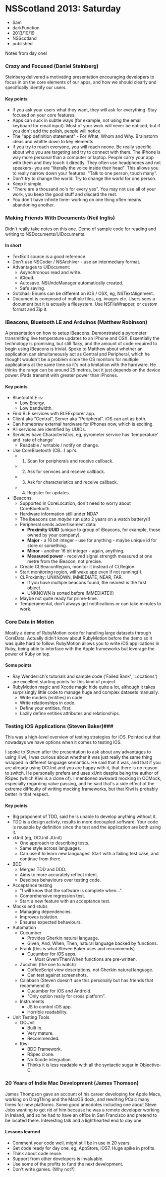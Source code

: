 # NSScotland 2013: Saturday 
- Sam
- darkFunction
- 2013/10/19
- NSScotland
- published 

Notes from day one!

### Crazy and Focused (Daniel Steinberg) ###

Steinberg delivered a motivating presentation encouraging developers to focus in on the core elements of our apps, and how we should clearly and specifically identify our users. 

#### Key points ####
- If you ask your users what they want, they will ask for everything.  Stay focused on your core features.
- Apps can suck in subtle ways (for example, not using the email keyboard for email input).  Most of your work will never be noticed, but if you don't add the polish, people will notice.
- The "app definition statement" - For What, Whom and Why.  Brainstorm ideas and whittle down to key elements.
- If you try to reach everyone, you will reach noone. Be really specific about who you are targeting and try to connect with them.  The iPhone is way more personal than a computer or laptop. People carry your app with them and they touch it directly. They often use headphones and not speakers- you are "literally the voice inside their head".  This allows you to really narrow down your features. "Talk to one person, touch many".
- Don't try to change the world.  Try to change the world for one person.
- Keep it simple.
- "There are a thousand no's for every yes". You may not use all of your work, you keep the good stuff and discard the rest.
- You don't have infinite time- working on one thing often means abandoning another.

### Making Friends With Documents (Neil Inglis) ###

Didn't really take notes on this one. Demo of sample code for reading and writing to NSDocuments/UIDocuments.

#### In short ####
- TextEdit source is a good reference.
- Don't use NSCoder / NSArchiver - use an intermediary format.
- Advantages to UIDocument:
	- Asynchronous read and write.
	- iCloud.
	- Autosave. NSUndoManager automatically created.
	- Safe saving.
- Gotchas: Enums can be different on iOS / OSX, eg, NSTextAlignment.
- Document is composed of multiple files, eg, images etc. Users sees a document but it is actually a filesystem. Use NSFileWrapper, or custom format and Zip it.

### iBeacons, Bluetooth LE and Arduinos (Matthew Robinson) ###

A presentation on how to setup iBeacons. Demonstrated a pyrometer transmitting live temperature updates to an iPhone and OSX. Essentially the technology is promising, but still flaky, and the amount of code required to begin using iBeacons is trivial. Spoke to Matthew about whether an application can simultaneously act as Central and Peripheral, which he thought wouldn't be a problem since the OS monitors for multiple applications at the same time so it's not  a limitation with the hardware. He thinks the range can be around 25 metres, but it just depends on the device power. iPads transmit with greater power than iPhones.

#### Key points ####
- BluetoothLE is:
	- Low Energy.
	- Low bandwidth.
- Find BLE services with BLEExplorer app.
- Client aka "Central", Server aka "Peripheral".  iOS can act as both.
- Can homebrew external hardware for iPhones now, which is exciting.
- All services are identified by UUIDs.
- Services have Characteristics, eg, pyrometer service has 'temperature' and 'rate of change' 
	- Readable / writable / notify on change.
- Use CoreBluetooth (CB...) api's. 
	- 1) Scan for peripherals and receive callback.
	- 2) Ask for services and receive callback.	
	- 3) Ask for characteristics and receive callback.
	- 4) Register for updates.
- iBeacons
	- Supported in CoreLocation, don't need to worry about CoreBluetooth.
	- Hardware information still under NDA? 
	- The ibeacons can *maybe* run upto 2 years on a watch battery(!)
	- Peripheral sends advertisement data:
		- **Proximity UUID** (unique to group of iBeacons, for example, those owned by your company).
		- **Major** - a 16 bit integer - use for anything - maybe unique id for store or something.
		- **Minor** - another 16 bit integer - again, anything.
		- **Measured power** - received signal strength measured at one metre from the iBeacon, not precise.
	- Create CLBeaconRegion, monitor it instead of CLRegion.
	- Start monitoring region, will wake app even if not running(!).
	- CLProximity: UNKNOWN, IMMEDIATE, NEAR, FAR. 
		- If you have multiple beacons found, the nearest is the first object.
		- UNKNOWN is sorted before IMMEDIATE(!)
	- Maybe not quite ready for prime-time.
	- Temperamental, don't always get notifications or can take minutes to work.

### Core Data in Motion ###

Mostly a demo of RubyMotion code for handling large datasets through CoreData. Actually didn't know about RubyMotion before the demo so it was quite hard to follow. RubyMotion allows you to write iOS applications in Ruby, being able to interface with the Apple frameworks but leverage the power of Ruby on top.

#### Some points ####
- Ray Wenderlich's tutorials and sample code ('Failed Bank', 'Locations') are excellent starting points for this kind of project.
- RubyMotion magic and Xcode magic hide quite a lot, although it takes surprisingly little code to manage huge and complex datasets manually.
	- Write models (entities) in code.
	- Write relationships in code.
	- Define your entities, first.
	- Lazily define entities attributes and relationships.


### Testing iOS Applications (Steven Baker)###
This was a high-level overview of testing strategies for iOS.  Pointed out that nowadays we have options when it comes to testing iOS.

I spoke to Steven after the presentation to ask about any advantages to using Kiwi, I was curious about whether it was just really the same thing wrapped in different language semantics. He said that it was, and that if you are already using OCUnit and you are happy with it, that there is no reason to switch.  He personally prefers and uses xUnit despite being the author of RSpec (which Kiwi is a clone of). I mentioned awkward mocking in OCMock, especially regarding value passing, and he said that's a side effect of the extreme difficulty of writing mocking frameworks, but that Kiwi is probably better in that respect.

#### Key points ####
- Big proponent of TDD, said he is unable to develop anything without it. 
- TDD is a design activty, results in more decoupled software. Your code is reusable by definition since the test and the application are both using it.
- xUnit (eg, OCUnit JUnit)
	- One approach to describing tests.
	- Same style across languages.
	- Can use it to learn new languages! Start with a failing test case, and continue from there.
- BDD
	- Merges TDD and DDD.
	- Aims to more accurately reflect intent.
	- Descibes behaviours over testing code.
- Acceptance testing
 	- "I will know that the software is complete when...".
	- Comprehensive regression test.
	- Start a new feature with an acceptance test.
- Mocks and stubs
	- Managing dependencies.
	- Improves isolation.
	- Ensures expected behaviours.
- Automation
	- Cucumber 
		- Provides Gherkin natural language.
		- Given, And, When, Then, natural language backed by functions.
	- Frank (this is what Steven Baker uses and recommends)
		- Cucumber for iOS apps.
			- Most Given/Then/When functions are pre-written.
	- Zucchini (the one to watch)
		- CoffeeScript view descriptions, not Gherkin natural language.
		- Can test against screenshots.
	- Calabash (Steven doesn't use this personally but has friends that recommend it)
		- Cucumber for iOS and Android.
		- "Only option really for cross platform".
	- Instruments
		- JS to control iOS app.
		- Horrible readability.
- Unit Testing Tools
	- OCUnit
		- Built in.
	 	- Very mature.
		- Recommended.
	- Kiwi
		- BDD Framework.
		- RSpec clone.
		- No Xcode integration.
		- Thinks it is less readable with all the syntactic sugar in Objective-C.

### 20 Years of Indie Mac Development (James Thomson) ###

James Thompson gave an account of his career developing for Apple Macs, working on DragThing and the MacOS dock, and rewriting PCalc many times for new platforms.  Some good anecdotes including one about Steve Jobs wanting to get rid of him because he was a remote developer working in Ireland, and so he had to have an office in San Francisco and pretend to be located there. Interesting talk and a lighthearted end to day one.

#### Lessons learned ####
- Comment your code well, might still be in use in 20 years.
- Get code ready for day one, eg, AppStore, iOS7. Huge spike in profits.
- Think about code reuse.
- Support from other developers is invaluable.
- Use some of the profits to fund the next development.
- Don't write games. (Why not?)
